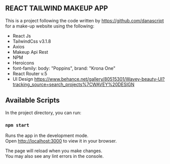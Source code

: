 ## REACT TAILWIND MAKEUP APP

This is a project following the code written by https://github.com/danascript for a make-up website using the following:

- React Js
- TailwindCss v3.1.8
- Axios
- Makeup Api Rest
- NPM
- Heroicons
- font-family: body: "Poppins", brand: "Krona One"
- React Router v.5
- UI Design
  https://www.behance.net/gallery/80515301/Wavey-beauty-UI?tracking_source=search_projects%7CWAVEY%20DESIGN

## Available Scripts

In the project directory, you can run:

### `npm start`

Runs the app in the development mode.\
Open [http://localhost:3000](http://localhost:3000) to view it in your browser.

The page will reload when you make changes.\
You may also see any lint errors in the console.
